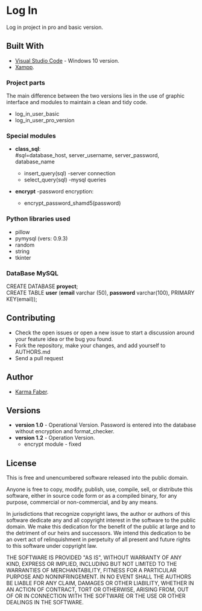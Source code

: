 # Log In

Log in project in pro and basic version.

## Built With

* [Visual Studio Code](https://code.visualstudio.com/) - Windows 10 version.  
* [Xampp](https://www.apachefriends.org/es/index.html). 

### Project parts
The main difference between the two versions lies in the use of graphic interface and modules to maintain a clean and tidy code.
* log_in_user_basic
* log_in_user_pro_version

### Special modules
* <b>class_sql</b>:
<br/><i>#sql</i>=database_host, server_username, server_password, database_name
     - insert_query(sql) -server connection
     - select_query(sql) -mysql queries

* <b>encrypt</b> -password encryption:
     - encrypt_password_shamd5(password)
     

### Python libraries used 
* pillow
* pymysql (vers: 0.9.3)
* random
* string
* tkinter

### DataBase MySQL
CREATE DATABASE <b>proyect</b>;
<br/>CREATE TABLE <b>user</b> (<b>email</b> varchar (50), <b>password</b> varchar(100), PRIMARY KEY(email));

## Contributing

* Check the open issues or open a new issue to start a discussion around your feature idea or the bug you found. 
* Fork the repository, make your changes, and add yourself to AUTHORS.md
* Send a pull request

## Author

* [Karma Faber](https://www.linkedin.com/in/maria-zolotarova/). 

## Versions
* <b>version 1.0</b> - Operational Version. Password is entered into the database without encryption and format_checker.
* <b>version 1.2</b> - Operation Version.
  - encrypt module - fixed

## License

This is free and unencumbered software released into the public domain.

Anyone is free to copy, modify, publish, use, compile, sell, or distribute this software, either in source code form or as a compiled binary, for any purpose, commercial or non-commercial, and by any means.

In jurisdictions that recognize copyright laws, the author or authors of this software dedicate any and all copyright interest in the software to the public domain. We make this dedication for the benefit of the public at large and to the detriment of our heirs and successors. We intend this dedication to be an overt act of relinquishment in perpetuity of all present and future rights to this software under copyright law.

THE SOFTWARE IS PROVIDED "AS IS", WITHOUT WARRANTY OF ANY KIND, EXPRESS OR IMPLIED, INCLUDING BUT NOT LIMITED TO THE WARRANTIES OF MERCHANTABILITY, FITNESS FOR A PARTICULAR PURPOSE AND NONINFRINGEMENT. IN NO EVENT SHALL THE AUTHORS BE LIABLE FOR ANY CLAIM, DAMAGES OR OTHER LIABILITY, WHETHER IN AN ACTION OF CONTRACT, TORT OR OTHERWISE, ARISING FROM, OUT OF OR IN CONNECTION WITH THE SOFTWARE OR THE USE OR OTHER DEALINGS IN THE SOFTWARE.
  
